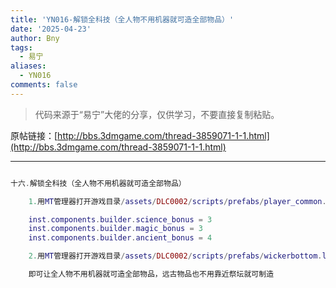 ```yaml
---
title: 'YN016-解锁全科技（全人物不用机器就可造全部物品）'
date: '2025-04-23'
author: Bny
tags:
  - 易宁
aliases:
  - YN016
comments: false
---
```


> 代码来源于“易宁”大佬的分享，仅供学习，不要直接复制粘贴。

原帖链接：[http://bbs.3dmgame.com/thread-3859071-1-1.html](http://bbs.3dmgame.com/thread-3859071-1-1.html)

---

```lua  

十六.解锁全科技（全人物不用机器就可造全部物品）	1.用MT管理器打开游戏目录/assets/DLC0002/scripts/prefabs/player_common.lua文件，在inst:AddComponent("builder")下一行插入以下内容：	inst.components.builder.science_bonus = 3	inst.components.builder.magic_bonus = 3	inst.components.builder.ancient_bonus = 4	2.用MT管理器打开游戏目录/assets/DLC0002/scripts/prefabs/wickerbottom.lua文件，将inst.components.builder.science_bonus = 1替换为--inst.components.builder.science_bonus = 1	即可让全人物不用机器就可造全部物品，远古物品也不用靠近祭坛就可制造

```  

